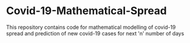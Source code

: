 # Covid-19-Mathematical-Spread
This repository contains code for mathematical modelling of covid-19 spread and prediction of new covid-19 cases for next 'n' number of days
